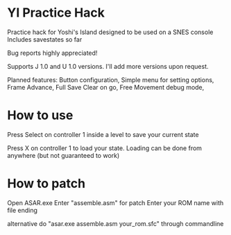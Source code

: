# YI Practice Hack
Practice hack for Yoshi's Island designed to be used on a SNES console
Includes savestates so far

Bug reports highly appreciated!

Supports J 1.0 and U 1.0 versions. I'll add more versions upon request.

Planned features:
Button configuration, 
Simple menu for setting options, 
Frame Advance, 
Full Save Clear on go, 
Free Movement debug mode, 

# How to use
Press Select on controller 1 inside a level to save your current state

Press X on controller 1 to load your state. Loading can be done from anywhere (but not guaranteed to work)

# How to patch
Open ASAR.exe
Enter "assemble.asm" for patch
Enter your ROM name with file ending

alternative do "asar.exe assemble.asm your_rom.sfc" through commandline
